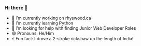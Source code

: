 ### Hi there 👋

- 🔭 I’m currently working on rhyswood.ca
- 🌱 I’m currently learning Python
- 🤔 I’m looking for help with finding Junior Web Developer Roles
- 😄 Pronouns: He/Him
- ⚡ Fun fact: I drove a 2-stroke rickshaw up the length of India!


<!--
**RhysWood/RhysWood** is a ✨ _special_ ✨ repository because its `README.md` (this file) appears on your GitHub profile.

Here are some ideas to get you started:


- 👯 I’m looking to collaborate on ...
- 🤔 I’m looking for help with ...
- 💬 Ask me about ...
- 📫 How to reach me: ...

- ⚡ Fun fact: ...
-->
